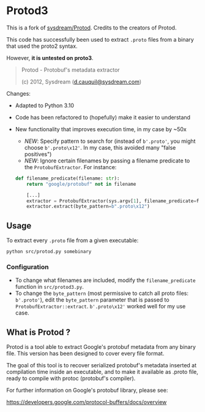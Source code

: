 # Protod3

This is a fork of [sysdream/Protod](https://github.com/sysdream/Protod). Credits to the creators of Protod.

This code has successfully been used to extract `.proto` files from a binary that used the proto2 syntax.

However, **it is untested on proto3**.

> Protod - Protobuf's metadata extractor
>
> (c) 2012, Sysdream (d.cauquil@sysdream.com)

Changes:

-   Adapted to Python 3.10
-   Code has been refactored to (hopefully) make it easier to understand
-   New functionality that improves execution time, in my case by ~50x

    -   _NEW_: Specify pattern to search for (instead of `b'.proto'`, you might choose `b'.proto\x12'`.
        In my case, this avoided many "false positives")
    -   _NEW_: Ignore certain filenames by passing a filename predicate to the `ProtobufExtractor`. For instance:

    ```python
    def filename_predicate(filename: str):
        return "google/protobuf" not in filename

        [...]
        extractor = ProtobufExtractor(sys.argv[1], filename_predicate=filename_predicate)
        extractor.extract(byte_pattern=b".proto\x12")
    ```

## Usage

To extract every `.proto` file from a given executable:

```
python src/protod.py somebinary
```

### Configuration

-   To change what filenames are included, modify the `filename_predicate` function in `src/protod3.py`.
-   To change the `byte_pattern` (most permissive to catch all proto files: `b'.proto'`), edit the `byte_pattern` parameter
    that is passed to `ProtobufExtractor::extract`. `b'.proto\x12'` worked well for my use case.

## What is Protod ?

Protod is a tool able to extract Google's protobuf metadata from any binary
file. This version has been designed to cover every file format.

The goal of this tool is to recover serialized protobuf's metadata inserted
at compilation time inside an executable, and to make it available as .proto
file, ready to compile with protoc (protobuf's compiler).

For further information on Google's protobuf library, please see:

https://developers.google.com/protocol-buffers/docs/overview
